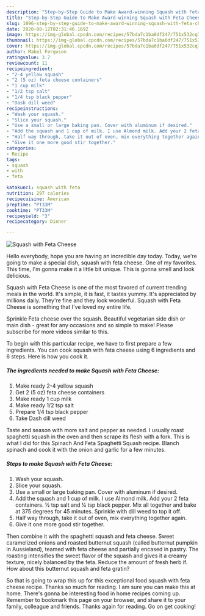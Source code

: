 ```yaml
---
description: "Step-by-Step Guide to Make Award-winning Squash with Feta Cheese"
title: "Step-by-Step Guide to Make Award-winning Squash with Feta Cheese"
slug: 1896-step-by-step-guide-to-make-award-winning-squash-with-feta-cheese
date: 2020-08-12T02:31:46.169Z
image: https://img-global.cpcdn.com/recipes/57bda7c1ba0df247/751x532cq70/squash-with-feta-cheese-recipe-main-photo.jpg
thumbnail: https://img-global.cpcdn.com/recipes/57bda7c1ba0df247/751x532cq70/squash-with-feta-cheese-recipe-main-photo.jpg
cover: https://img-global.cpcdn.com/recipes/57bda7c1ba0df247/751x532cq70/squash-with-feta-cheese-recipe-main-photo.jpg
author: Mabel Ferguson
ratingvalue: 3.7
reviewcount: 11
recipeingredient:
- "2-4 yellow squash"
- "2 (5 oz) feta cheese containers"
- "1 cup milk"
- "1/2 tsp salt"
- "1/4 tsp black pepper"
- "Dash dill weed"
recipeinstructions:
- "Wash your squash."
- "Slice your squash."
- "Use a small or large baking pan. Cover with aluminum if desired."
- "Add the squash and 1 cup of milk. I use Almond milk. Add your 2 feta containers. ½ tsp salt and ¼ tsp black pepper. Mix all together and bake at 375 degrees for 45 minutes. Sprinkle with dill weed to top it off."
- "Half way through, take it out of oven, mix everything together again."
- "Give it one more good stir together."
categories:
- Recipe
tags:
- squash
- with
- feta

katakunci: squash with feta 
nutrition: 297 calories
recipecuisine: American
preptime: "PT33M"
cooktime: "PT33M"
recipeyield: "3"
recipecategory: Dinner

---
```



![Squash with Feta Cheese](https://img-global.cpcdn.com/recipes/57bda7c1ba0df247/751x532cq70/squash-with-feta-cheese-recipe-main-photo.jpg)

Hello everybody, hope you are having an incredible day today. Today, we're going to make a special dish, squash with feta cheese. One of my favorites. This time, I'm gonna make it a little bit unique. This is gonna smell and look delicious.

Squash with Feta Cheese is one of the most favored of current trending meals in the world. It's simple, it is fast, it tastes yummy. It's appreciated by millions daily. They're fine and they look wonderful. Squash with Feta Cheese is something that I've loved my entire life.

Sprinkle Feta cheese over the squash. Beautiful vegetarian side dish or main dish - great for any occasions and so simple to make! Please subscribe for more videos similar to this.


To begin with this particular recipe, we have to first prepare a few ingredients. You can cook squash with feta cheese using 6 ingredients and 6 steps. Here is how you cook it.

<!--inarticleads1-->

##### The ingredients needed to make Squash with Feta Cheese:

1. Make ready 2-4 yellow squash
1. Get 2 (5 oz) feta cheese containers
1. Make ready 1 cup milk
1. Make ready 1/2 tsp salt
1. Prepare 1/4 tsp black pepper
1. Take Dash dill weed


Taste and season with more salt and pepper as needed. I usually roast spaghetti squash in the oven and then scrape its flesh with a fork. This is what I did for this Spinach And Feta Spaghetti Squash recipe. Blanch spinach and cook it with the onion and garlic for a few minutes. 

<!--inarticleads2-->

##### Steps to make Squash with Feta Cheese:

1. Wash your squash.
1. Slice your squash.
1. Use a small or large baking pan. Cover with aluminum if desired.
1. Add the squash and 1 cup of milk. I use Almond milk. Add your 2 feta containers. ½ tsp salt and ¼ tsp black pepper. Mix all together and bake at 375 degrees for 45 minutes. Sprinkle with dill weed to top it off.
1. Half way through, take it out of oven, mix everything together again.
1. Give it one more good stir together.


Then combine it with the spaghetti squash and feta cheese. Sweet caramelized onions and roasted butternut squash (called butternut pumpkin in Aussieland), teamed with feta cheese and partially encased in pastry. The roasting intensifies the sweet flavor of the squash and gives it a creamy texture, nicely balanced by the feta. Reduce the amount of fresh herb if. How about this butternut squash and feta gratin? 

So that is going to wrap this up for this exceptional food squash with feta cheese recipe. Thanks so much for reading. I am sure you can make this at home. There's gonna be interesting food in home recipes coming up. Remember to bookmark this page on your browser, and share it to your family, colleague and friends. Thanks again for reading. Go on get cooking!
